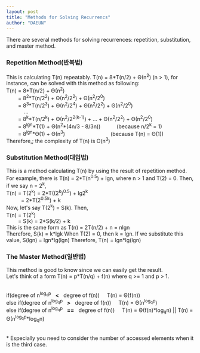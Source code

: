 ```yaml
---
layout: post
title: "Methods for Solving Recurrencs"
author: "DAEUN"
---
```


There are several methods for solving recurrences: repetition, substitution, and master method. 

### Repetition Method(반복법)
This is calculating T(n) repeatably. T(n) = 8\*T(n/2) + &Theta;(n<sup>2</sup>) (n > 1), for instance, can be solved with this method as following:
<br>
T(n) = 8\*T(n/2) + &Theta;(n<sup>2</sup>)<br>
&nbsp; &nbsp; &nbsp; &nbsp; = 8<sup>2</sup>\*T(n/2<sup>2</sup>) + &Theta;(n<sup>2</sup>/2<sup>2</sup>) + &Theta;(n<sup>2</sup>/2<sup>0</sup>)<br>
&nbsp; &nbsp; &nbsp; &nbsp; = 8<sup>3</sup>\*T(n/2<sup>3</sup>) + &Theta;(n<sup>2</sup>/2<sup>4</sup>) + &Theta;(n<sup>2</sup>/2<sup>2</sup>) + &Theta;(n<sup>2</sup>/2<sup>0</sup>)<br>
&nbsp; &nbsp; &nbsp; &nbsp; &nbsp; &nbsp; ...<br>
&nbsp; &nbsp; &nbsp; &nbsp; = 8<sup>k</sup>\*T(n/2<sup>k</sup>) + &Theta;(n<sup>2</sup>/2<sup>2(k-1)</sup>) + ... + &Theta;(n<sup>2</sup>/2<sup>2</sup>) + &Theta;(n<sup>2</sup>/2<sup>0</sup>)<br>
&nbsp; &nbsp; &nbsp; &nbsp; = 8<sup>lgn</sup>\*T(1) + &Theta;(n<sup>2</sup>\*(4n/3 - 8/3n)) &nbsp; &nbsp; &nbsp; &nbsp; &nbsp; (because n/2<sup>k</sup> = 1)<br>
&nbsp; &nbsp; &nbsp; &nbsp; = 8<sup>lgn</sup>\*&Theta;(1) + &Theta;(n<sup>3</sup>) &nbsp; &nbsp; &nbsp; &nbsp; &nbsp; &nbsp; &nbsp; &nbsp; &nbsp; &nbsp; &nbsp; &nbsp; &nbsp; &nbsp; &nbsp; (because T(n) = &Theta;(1))<br>
Therefore,; the complexity of T(n) is O(n<sup>3</sup>)

### Substitution Method(대입법)
This is a method calculating T(n) by using the result of repetition method. For example, there is T(n) = 2\*T(n<sup>0.5</sup>) + lgn, where n > 1 and T(2) = 0. Then, if we say n = 2<sup>k</sup>, <br>
T(n) = T(2<sup>k</sup>) = 2\*T((2<sup>k</sup>)<sup>0.5</sup>) + lg2<sup>k</sup><br>
&nbsp; &nbsp; &nbsp; &nbsp; &nbsp; = 2\*T(2<sup>0.5k</sup>) + k<br>
Now, let's say T(2<sup>k</sup>) = S(k). Then,<br>
T(n) = T(2<sup>k</sup>)<br>
&nbsp; &nbsp; &nbsp; &nbsp; = S(k) = 2\*S(k/2) + k<br>
This is the same form as T(n) = 2T(n/2) + n = nlgn<br>
Therefore, S(k) = k\*lgk
When T(2) = 0, then k = lgn. If we substitute this value,
S(lgn) = lgn\*lg(lgn)
Therefore, T(n) = lgn\*lg(lgn)

### The Master Method(일반법)
This method is good to know since we can easily get the result.
<br>
Let's think of a form
T(n) = p\*T(n/q) + f(n)
where q >= 1 and p > 1.
<br><br>

if(degree of n<sup>log<sub>q</sub>p</sup> &nbsp; **<** &nbsp;  degree of f(n)) &nbsp; &nbsp; T(n) = &Theta;(f(n))<br>
else if(degree of n<sup>log<sub>q</sub>p</sup> &nbsp; **>** &nbsp; degree of f(n)) &nbsp; &nbsp; T(n) = &Theta;(n<sup>log<sub>q</sub>p</sup>)<br>
else if(degree of n<sup>log<sub>q</sub>p</sup> &nbsp; **==** &nbsp; degree of f(n)) &nbsp; &nbsp; T(n) = &Theta;(f(n)\*log<sub>q</sub>n) || T(n) = &Theta;(n<sup>log<sub>q</sub>p</sup>\*log<sub>q</sub>n)

<br>
* Especially you need to consider the number of accessed elements when it is the third case.